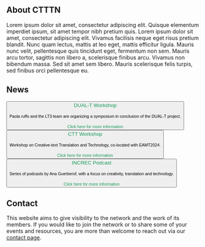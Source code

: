 ## About CTTTN

Lorem ipsum dolor sit amet, consectetur adipiscing elit. Quisque elementum imperdiet ipsum, sit amet tempor nibh pretium quis. Lorem ipsum dolor sit amet, consectetur adipiscing elit. Vivamus facilisis neque eget risus pretium blandit. Nunc quam lectus, mattis at leo eget, mattis efficitur ligula. Mauris nunc velit, pellentesque quis tincidunt eget, fermentum non sem. Mauris arcu tortor, sagittis non libero a, scelerisque finibus arcu. Vivamus non bibendum massa. Sed sit amet sem libero. Mauris scelerisque felis turpis, sed finibus orci pellentesque eu.

## News

<a href="https://bohtranslations.com/blog/dual-t-end-of-project-event-recap" target="_blank"><button class="event">
  <span style="color:#159957;">
    DUAL-T Workshop
  </span><br/>&nbsp;<br/>
  <span style="font-size:.8em;">
    Paola ruffo and the LT3 team are organizing a symposium in conclusion of the DUAL-T project.
  </span><br/>&nbsp;<br/>
  <span style="color:#159957;font-size:.8em;">Click here for more information</span>
</button></a>
<a href="https://ctt2024.ccl.kuleuven.be/" target="_blank"><button class="event">
  <span style="color:#159957;">
    CTT Workshop
  </span><br/>&nbsp;<br/>
  <span style="font-size:.8em;">
    Workshop on Creative-text Translation and Technology, co-located with EAMT2024.
  </span><br/>&nbsp;<br/>
  <span style="color:#159957;font-size:.8em;">Click here for more information</span>
</button></a>
<a href="https://open.spotify.com/show/2Xk77k65qkcFhV6eI4ts8F" target="_blank"><button class="event">
  <span style="color:#159957;">
    INCREC Podcast
  </span><br/>&nbsp;<br/>
  <span style="font-size:.8em;">
    Series of podcasts by Ana Guerberof, with a focus on creativity, translation and technology.
  </span><br/>&nbsp;<br/>
  <span style="color:#159957;font-size:.8em;">Click here for more information</span>
</button></a>

## Contact

This website aims to give visibility to the network and the work of its members. If you would like to join the network or to share some of your events and resources, you are more than welcome to reach out via our <a href="contact.html" class="green">contact page</a>.

